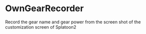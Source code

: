 # OwnGearRecorder
Record the gear name and gear power from the screen shot of the customization screen of Splatoon2
